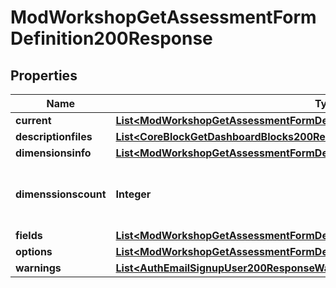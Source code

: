 

# ModWorkshopGetAssessmentFormDefinition200Response


## Properties

| Name | Type | Description | Notes |
|------------ | ------------- | ------------- | -------------|
|**current** | [**List&lt;ModWorkshopGetAssessmentFormDefinition200ResponseCurrentInner&gt;**](ModWorkshopGetAssessmentFormDefinition200ResponseCurrentInner.md) |  |  |
|**descriptionfiles** | [**List&lt;CoreBlockGetDashboardBlocks200ResponseBlocksInnerContentsFilesInner&gt;**](CoreBlockGetDashboardBlocks200ResponseBlocksInnerContentsFilesInner.md) |  |  |
|**dimensionsinfo** | [**List&lt;ModWorkshopGetAssessmentFormDefinition200ResponseDimensionsinfoInner&gt;**](ModWorkshopGetAssessmentFormDefinition200ResponseDimensionsinfoInner.md) |  |  |
|**dimenssionscount** | **Integer** | The number of dimenssions used by the form. |  |
|**fields** | [**List&lt;ModWorkshopGetAssessmentFormDefinition200ResponseFieldsInner&gt;**](ModWorkshopGetAssessmentFormDefinition200ResponseFieldsInner.md) |  |  |
|**options** | [**List&lt;ModWorkshopGetAssessmentFormDefinition200ResponseOptionsInner&gt;**](ModWorkshopGetAssessmentFormDefinition200ResponseOptionsInner.md) |  |  |
|**warnings** | [**List&lt;AuthEmailSignupUser200ResponseWarningsInner&gt;**](AuthEmailSignupUser200ResponseWarningsInner.md) |  |  [optional] |



